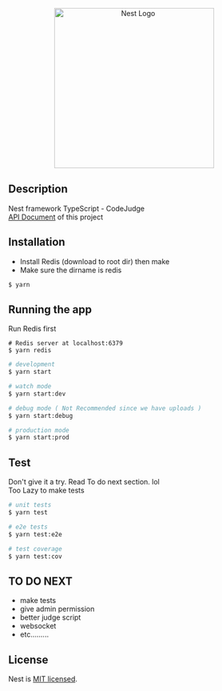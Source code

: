 <p align="center">
  <a href="http://nestjs.com/" target="blank"><img src="https://nestjs.com/img/logo_text.svg" width="320" alt="Nest Logo" /></a>
</p>


## Description

Nest framework TypeScript - CodeJudge  
[API Document](https://documenter.getpostman.com/view/8376434/Szf53Udn) of this project

## Installation

-   Install Redis (download to root dir) then make
-   Make sure the dirname is redis

```bash
$ yarn
```

## Running the app

Run Redis first

```
# Redis server at localhost:6379
$ yarn redis
```

```bash
# development
$ yarn start

# watch mode
$ yarn start:dev

# debug mode ( Not Recommended since we have uploads )
$ yarn start:debug

# production mode
$ yarn start:prod
```

## Test
Don't give it a try. Read To do next section. lol  
Too Lazy to make tests
```bash
# unit tests
$ yarn test

# e2e tests
$ yarn test:e2e

# test coverage
$ yarn test:cov
```

## TO DO NEXT
- make tests
- give admin permission
- better judge script
- websocket
- etc.........

## License

Nest is [MIT licensed](LICENSE).
